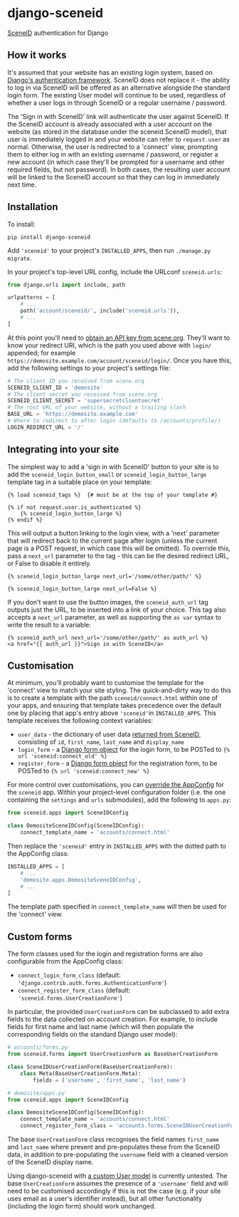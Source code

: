 django-sceneid
==============

[SceneID](https://id.scene.org/) authentication for Django

How it works
------------

It's assumed that your website has an existing login system, based on [Django's authentication framework](https://docs.djangoproject.com/en/stable/topics/auth/). SceneID does not replace it - the ability to log in via SceneID will be offered as an alternative alongside the standard login form. The existing User model will continue to be used, regardless of whether a user logs in through SceneID or a regular username / password.

The 'Sign in with SceneID' link will authenticate the user against SceneID. If the SceneID account is already associated with a user account on the website (as stored in the database under the sceneid.SceneID model), that user is immediately logged in and your website can refer to `request.user` as normal. Otherwise, the user is redirected to a 'connect' view, prompting them to either log in with an existing username / password, or register a new account (in which case they'll be prompted for a username and other required fields, but not password). In both cases, the resulting user account will be linked to the SceneID account so that they can log in immediately next time.

Installation
------------

To install:

```shell
pip install django-sceneid
```

Add `'sceneid'` to your project's `INSTALLED_APPS`, then run `./manage.py migrate`.

In your project's top-level URL config, include the URLconf `sceneid.urls`:

```python
from django.urls import include, path

urlpatterns = [
    # ...
    path('account/sceneid/', include('sceneid.urls')),
    # ...
]
```

At this point you'll need to [obtain an API key from scene.org](https://id.scene.org/docs/#api-keys). They'll want to know your redirect URI, which is the path you used above with `login/` appended; for example `https://demosite.example.com/account/sceneid/login/`. Once you have this, add the following settings to your project's settings file:

```python
# The client ID you received from scene.org
SCENEID_CLIENT_ID = 'demosite'
# The client secret you received from scene.org
SCENEID_CLIENT_SECRET = 'supersecretclientsecret'
# The root URL of your website, without a trailing slash
BASE_URL = 'https://demosite.example.com'
# Where to redirect to after login (defaults to /accounts/profile/)
LOGIN_REDIRECT_URL = '/'
```

Integrating into your site
--------------------------

The simplest way to add a 'sign in with SceneID' button to your site is to add the `sceneid_login_button_small` or `sceneid_login_button_large` template tag in a suitable place on your template:

```html+django
{% load sceneid_tags %}  {# must be at the top of your template #}

{% if not request.user.is_authenticated %}
    {% sceneid_login_button_large %}
{% endif %}
```

This will output a button linking to the login view, with a 'next' parameter that will redirect back to the current page after login (unless the current page is a POST request, in which case this will be omitted). To override this, pass a `next_url` parameter to the tag - this can be the desired redirect URL, or False to disable it entirely.

```html+django
{% sceneid_login_button_large next_url='/some/other/path/' %}

{% sceneid_login_button_large next_url=False %}
```

If you don't want to use the button images, the `sceneid_auth_url` tag outputs just the URL, to be inserted into a link of your choice. This tag also accepts a `next_url` parameter, as well as supporting the `as var` syntax to write the result to a variable:

```html+django
{% sceneid_auth_url next_url='/some/other/path/' as auth_url %}
<a href="{{ auth_url }}">Sign in with SceneID</a>
```

Customisation
-------------

At minimum, you'll probably want to customise the template for the 'connect' view to match your site styling. The quick-and-dirty way to do this is to create a template with the path `sceneid/connect.html` within one of your apps, and ensuring that template takes precedence over the default one by placing that app's entry above `'sceneid'`in `INSTALLED_APPS`. This template receives the following context variables:

* `user_data` - the dictionary of user data [returned from SceneID](https://id.scene.org/docs/#cmd-me), consisting of `id`, `first_name`, `last_name` and `display_name`
* `login_form` - a [Django form object](https://docs.djangoproject.com/en/stable/topics/forms/#the-template) for the login form, to be POSTed to `{% url 'sceneid:connect_old' %}`
* `register_form` - a [Django form object](https://docs.djangoproject.com/en/stable/topics/forms/#the-template) for the registration form, to be POSTed to `{% url 'sceneid:connect_new' %}`

For more control over customisations, you can [override the AppConfig](https://docs.djangoproject.com/en/stable/ref/applications/#for-application-users) for the `sceneid` app. Within your project-level configuration folder (i.e. the one containing the `settings` and `urls` submodules), add the following to `apps.py`:

```python
from sceneid.apps import SceneIDConfig

class DemositeSceneIDConfig(SceneIDConfig):
    connect_template_name = 'accounts/connect.html'
```

Then replace the `'sceneid'` entry in `INSTALLED_APPS` with the dotted path to the AppConfig class:

```python
INSTALLED_APPS = [
    # ...
    'demosite.apps.DemositeSceneIDConfig',
    # ...
]
```

The template path specified in `connect_template_name` will then be used for the 'connect' view.

Custom forms
------------

The form classes used for the login and registration forms are also configurable from the AppConfig class:

* `connect_login_form_class` (default: `'django.contrib.auth.forms.AuthenticationForm'`)
* `connect_register_form_class` (default: `'sceneid.forms.UserCreationForm'`)

In particular, the provided `UserCreationForm` can be subclassed to add extra fields to the data collected on account creation. For example, to include fields for first name and last name (which will then populate the corresponding fields on the standard Django user model):

```python
# accounts/forms.py
from sceneid.forms import UserCreationForm as BaseUserCreationForm

class SceneIDUserCreationForm(BaseUserCreationForm):
    class Meta(BaseUserCreationForm.Meta):
        fields = ('username', 'first_name', 'last_name')
```

```python
# demosite/apps.py
from sceneid.apps import SceneIDConfig

class DemositeSceneIDConfig(SceneIDConfig):
    connect_template_name = 'accounts/connect.html'
    connect_register_form_class = 'accounts.forms.SceneIDUserCreationForm'
```

The base `UserCreationForm` class recognises the field names `first_name` and `last_name` where present and pre-populates these from the SceneID data, in addition to pre-populating the `username` field with a cleaned version of the SceneID display name.

Using django-sceneid with [a custom User model](https://docs.djangoproject.com/en/stable/topics/auth/customizing/#substituting-a-custom-user-model) is currently untested. The base `UserCreationForm` assumes the presence of a `'username'` field and will need to be customised accordingly if this is not the case (e.g. if your site uses email as a user's identifier instead), but all other functionality (including the login form) should work unchanged.
